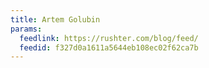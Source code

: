 ```yaml
---
title: Artem Golubin
params:
  feedlink: https://rushter.com/blog/feed/
  feedid: f327d0a1611a5644eb108ec02f62ca7b
---
```

